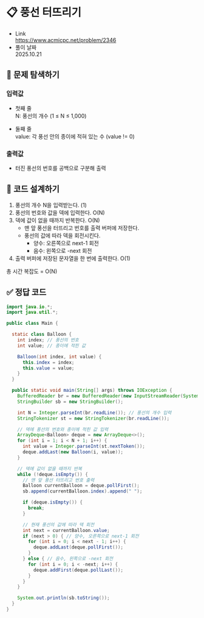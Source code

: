 # 📋 풍선 터뜨리기
- Link<br>
https://www.acmicpc.net/problem/2346
- 풀이 날짜<br>
2025.10.21

## 🔎 문제 탐색하기

### 입력값
- 첫째 줄<br>
N: 풍선의 개수 (1 ≤ N ≤ 1,000)

- 둘째 줄<br>
value: 각 풍선 안의 종이에 적혀 있는 수 (value != 0)

### 출력값
- 터진 풍선의 번호를 공백으로 구분해 출력

## 📝 코드 설계하기
1. 풍선의 개수 N을 입력받는다. (1)
2. 풍선의 번호와 값을 덱에 입력한다. O(N)
3. 덱에 값이 없을 때까지 반복한다. O(N)
    - 맨 앞 풍선을 터뜨리고 번호를 출력 버퍼에 저장한다.
    - 풍선의 값에 따라 덱을 회전시킨다.
      - 양수: 오른쪽으로 next-1 회전
      - 음수: 왼쪽으로 -next 회전
4. 출력 버퍼에 저장된 문자열을 한 번에 출력한다. O(1)

총 시간 복잡도 = O(N)

## ✅ 정답 코드
```java
import java.io.*;
import java.util.*;

public class Main {

  static class Balloon {
    int index; // 풍선의 번호
    int value; // 종이에 적힌 값

    Balloon(int index, int value) {
      this.index = index;
      this.value = value;
    }
  }

  public static void main(String[] args) throws IOException {
    BufferedReader br = new BufferedReader(new InputStreamReader(System.in));
    StringBuilder sb = new StringBuilder();

    int N = Integer.parseInt(br.readLine()); // 풍선의 개수 입력
    StringTokenizer st = new StringTokenizer(br.readLine());

    // 덱에 풍선의 번호와 종이에 적힌 값 입력
    ArrayDeque<Balloon> deque = new ArrayDeque<>();
    for (int i = 1; i < N + 1; i++) {
      int value = Integer.parseInt(st.nextToken());
      deque.addLast(new Balloon(i, value));
    }

    // 덱에 값이 없을 때까지 반복
    while (!deque.isEmpty()) {
      // 맨 앞 풍선 터뜨리고 번호 출력
      Balloon currentBalloon = deque.pollFirst();
      sb.append(currentBalloon.index).append(" ");

      if (deque.isEmpty()) {
        break;
      }

      // 현재 풍선의 값에 따라 덱 회전
      int next = currentBalloon.value;
      if (next > 0) { // 양수, 오른쪽으로 next-1 회전
        for (int i = 0; i < next - 1; i++) {
          deque.addLast(deque.pollFirst());
        }
      } else { // 음수, 왼쪽으로 -next 회전
        for (int i = 0; i < -next; i++) {
          deque.addFirst(deque.pollLast());
        }
      }
    }

    System.out.println(sb.toString());
  }
}
```